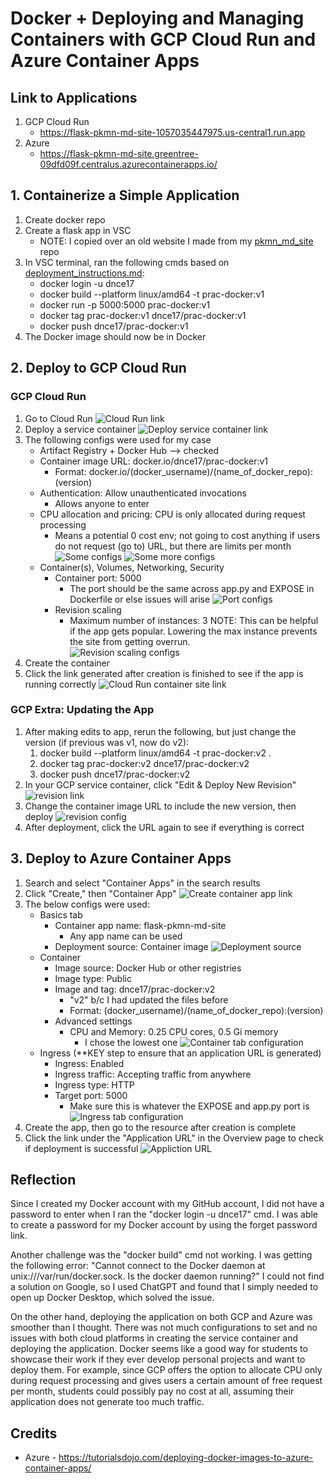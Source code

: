 # Docker + Deploying and Managing Containers with GCP Cloud Run and Azure Container Apps

## Link to Applications
1. GCP Cloud Run
    * https://flask-pkmn-md-site-1057035447975.us-central1.run.app
2. Azure 
    * https://flask-pkmn-md-site.greentree-09dfd09f.centralus.azurecontainerapps.io/

## 1. Containerize a Simple Application
1. Create docker repo
2. Create a flask app in VSC
    * NOTE: I copied over an old website I made from my [pkmn_md_site](https://github.com/dnce17/pkmn_md_site) repo
3. In VSC terminal, ran the following cmds based on [deployment_instructions.md](https://github.com/dnce17/HHA504_assignment_containers/blob/main/deployment_instructions.md):
    * docker login -u dnce17
    * docker build --platform linux/amd64 -t prac-docker:v1
    * docker run -p 5000:5000 prac-docker:v1
    * docker tag prac-docker:v1 dnce17/prac-docker:v1
    * docker push dnce17/prac-docker:v1
4. The Docker image should now be in Docker
    
## 2. Deploy to GCP Cloud Run
### GCP Cloud Run
1. Go to Cloud Run
![Cloud Run link](cloud_img/gcp/cloud_run_link.png)
2. Deploy a service container
![Deploy service container link](cloud_img/gcp/deploy_service_ctnr.png)
3. The following configs were used for my case
    * Artifact Registry + Docker Hub --> checked
    * Container image URL: docker.io/dnce17/prac-docker:v1
        * Format: docker.io/(docker_username)/(name_of_docker_repo):(version)
    * Authentication: Allow unauthenticated invocations
        * Allows anyone to enter
    * CPU allocation and pricing: CPU is only allocated during request processing
        * Means a potential 0 cost env; not going to cost anything if users do not request (go to) URL, but there are limits per month
![Some configs](cloud_img/gcp/config_1.png)
![Some more configs](cloud_img/gcp/config_2.png)
    * Container(s), Volumes, Networking, Security
        * Container port: 5000
            * The port should be the same across app.py and EXPOSE in Dockerfile or else issues will arise
![Port configs](cloud_img/gcp/config_3.png)
        * Revision scaling
            * Maximum number of instances: 3
                NOTE: This can be helpful if the app gets popular. Lowering the max instance prevents the site from getting overrun.   
![Revision scaling configs](cloud_img/gcp/config_4.png)
4. Create the container 
5. Click the link generated after creation is finished to see if the app is running correctly
![Cloud Run container site link](cloud_img/gcp/ctnr_site_link.png)

### GCP Extra: Updating the App
1. After making edits to app, rerun the following, but just change the version (if previous was v1, now do v2):
    1. docker build --platform linux/amd64 -t prac-docker:v2 .
    2. docker tag prac-docker:v2 dnce17/prac-docker:v2
    3. docker push dnce17/prac-docker:v2
2. In your GCP service container, click "Edit & Deploy New Revision"
![revision link](cloud_img/gcp/revision_link.png)
3. Change the container image URL to include the new version, then deploy
![revision config](cloud_img/gcp/revision_config.png)
4. After deployment, click the URL again to see if everything is correct

## 3. Deploy to Azure Container Apps
1. Search and select "Container Apps" in the search results
2. Click "Create," then "Container App"
![Create container app link](cloud_img/azure/create_ctnr_app.png)
3. The below configs were used:
    * Basics tab
        * Container app name: flask-pkmn-md-site
            * Any app name can be used
        * Deployment source: Container image
![Deployment source](cloud_img/azure/deploy_source.png)
    * Container
        * Image source: Docker Hub or other registries
        * Image type: Public
        * Image and tag: dnce17/prac-docker:v2
            * "v2" b/c I had updated the files before
            * Format: (docker_username)/(name_of_docker_repo):(version)
        * Advanced settings
            * CPU and Memory: 0.25 CPU cores, 0.5 Gi memory
                * I chose the lowest one
![Container tab configuration](cloud_img/azure/ctnr_tab_config.png)
    * Ingress (**KEY step to ensure that an application URL is generated)
        * Ingress: Enabled
        * Ingress traffic: Accepting traffic from anywhere
        * Ingress type: HTTP
        * Target port: 5000
            * Make sure this is whatever the EXPOSE and app.py port is
![Ingress tab configuration](cloud_img/azure/ingress_tab_config.png)
4. Create the app, then go to the resource after creation is complete
5. Click the link under the "Application URL" in the Overview page to check if deployment is successful
![Appliction URL](cloud_img/azure/app_url.png)
        

## Reflection
Since I created my Docker account with my GitHub account, I did not have a password to enter when I ran the "docker login -u dnce17" cmd. I was able to create a password for my Docker account by using the forget password link. 

Another challenge was the "docker build" cmd not working. I was getting the following error: "Cannot connect to the Docker daemon at unix:///var/run/docker.sock. Is the docker daemon running?" I could not find a solution on Google, so I used ChatGPT and found that I simply needed to open up Docker Desktop, which solved the issue. 

On the other hand, deploying the application on both GCP and Azure was smoother than I thought. There was not much configurations to set and no issues with both cloud platforms in creating the service container and deploying the application. Docker seems like a good way for students to showcase their work if they ever develop personal projects and want to deploy them. For example, since GCP offers the option to allocate CPU only during request processing and gives users a certain amount of free request per month, students could possibly pay no cost at all, assuming their application does not generate too much traffic.

## Credits
* Azure - https://tutorialsdojo.com/deploying-docker-images-to-azure-container-apps/

